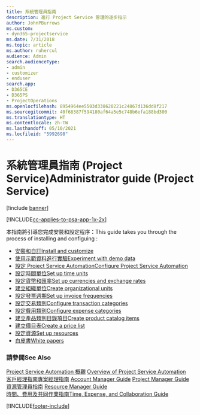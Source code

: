 ```yaml
---
title: 系統管理員指南
description: 進行 Project Service 管理的逐步指示
author: JohnPBurrows
ms.custom:
- dyn365-projectservice
ms.date: 7/31/2018
ms.topic: article
ms.author: ruhercul
audience: Admin
search.audienceType:
- admin
- customizer
- enduser
search.app:
- D365CE
- D365PS
- ProjectOperations
ms.openlocfilehash: 8954964ee5503d338620221c24867d136dd8f217
ms.sourcegitcommit: 40f68387f594180af64a5e5c748b6efa188bd300
ms.translationtype: HT
ms.contentlocale: zh-TW
ms.lasthandoff: 05/10/2021
ms.locfileid: "5992698"
---
```

# <a name="administrator-guide-project-service"></a><span data-ttu-id="2382e-103">系統管理員指南 (Project Service)</span><span class="sxs-lookup"><span data-stu-id="2382e-103">Administrator guide (Project Service)</span></span>

[!include [banner](../includes/psa-now-project-operations.md)]

[!INCLUDE[cc-applies-to-psa-app-1x-2x](../includes/cc-applies-to-psa-app-1x-2x.md)]

<span data-ttu-id="2382e-104">本指南將引導您完成安裝和設定程序：</span><span class="sxs-lookup"><span data-stu-id="2382e-104">This guide takes you through the process of installing and configuing :</span></span>  
  
- [<span data-ttu-id="2382e-105">安裝和自訂</span><span class="sxs-lookup"><span data-stu-id="2382e-105">Install and customize</span></span>](install-customize.md)
- [<span data-ttu-id="2382e-106">使用示範資料進行實驗</span><span class="sxs-lookup"><span data-stu-id="2382e-106">Experiment with demo data</span></span>](use-demo-data.md)
- [<span data-ttu-id="2382e-107">設定 Project Service Automation</span><span class="sxs-lookup"><span data-stu-id="2382e-107">Configure Project Service Automation</span></span>](configure.md)
- [<span data-ttu-id="2382e-108">設定時間單位</span><span class="sxs-lookup"><span data-stu-id="2382e-108">Set up time units</span></span>](set-up-time-units.md)
- [<span data-ttu-id="2382e-109">設定貨幣和匯率</span><span class="sxs-lookup"><span data-stu-id="2382e-109">Set up currencies and exchange rates</span></span>](set-up-currencies-exchange-rates.md)
- [<span data-ttu-id="2382e-110">建立組織單位</span><span class="sxs-lookup"><span data-stu-id="2382e-110">Create organizational units</span></span>](create-organizational-units.md)
- [<span data-ttu-id="2382e-111">設定發票週期</span><span class="sxs-lookup"><span data-stu-id="2382e-111">Set up invoice frequencies</span></span>](set-up-invoice-frequencies.md)
- [<span data-ttu-id="2382e-112">設定交易類別</span><span class="sxs-lookup"><span data-stu-id="2382e-112">Configure transaction categories</span></span>](configure-transaction-categories.md)
- [<span data-ttu-id="2382e-113">設定費用類別</span><span class="sxs-lookup"><span data-stu-id="2382e-113">Configure expense categories</span></span>](configure-expense-categories.md)
- [<span data-ttu-id="2382e-114">建立產品類別目錄項目</span><span class="sxs-lookup"><span data-stu-id="2382e-114">Create product catalog items</span></span>](create-product-catalog-items.md)
- [<span data-ttu-id="2382e-115">建立價目表</span><span class="sxs-lookup"><span data-stu-id="2382e-115">Create a price list</span></span>](create-price-list.md)
- [<span data-ttu-id="2382e-116">設定資源</span><span class="sxs-lookup"><span data-stu-id="2382e-116">Set up resources</span></span>](set-up-resources.md)
- [<span data-ttu-id="2382e-117">白皮書</span><span class="sxs-lookup"><span data-stu-id="2382e-117">White papers</span></span>](white-papers.md)
  
### <a name="see-also"></a><span data-ttu-id="2382e-118">請參閱</span><span class="sxs-lookup"><span data-stu-id="2382e-118">See Also</span></span>  
 <span data-ttu-id="2382e-119">[Project Service Automation 概觀](../psa/overview.md)  </span><span class="sxs-lookup"><span data-stu-id="2382e-119">[Overview of Project Service Automation](../psa/overview.md)  </span></span>  
 <span data-ttu-id="2382e-120">[客戶經理指南](../psa/account-manager-guide.md)[專案經理指南](../psa/project-manager-guide.md) </span><span class="sxs-lookup"><span data-stu-id="2382e-120">[Account Manager Guide](../psa/account-manager-guide.md) [Project Manager Guide](../psa/project-manager-guide.md) </span></span>  
 <span data-ttu-id="2382e-121">[資源管理員指南](../psa/resource-manager-guide.md) </span><span class="sxs-lookup"><span data-stu-id="2382e-121">[Resource Manager Guide](../psa/resource-manager-guide.md) </span></span>  
 [<span data-ttu-id="2382e-122">時間、費用及共同作業指南</span><span class="sxs-lookup"><span data-stu-id="2382e-122">Time, Expense, and Collaboration Guide</span></span>](../psa/time-expense-collaboration-guide.md)


[!INCLUDE[footer-include](../includes/footer-banner.md)]